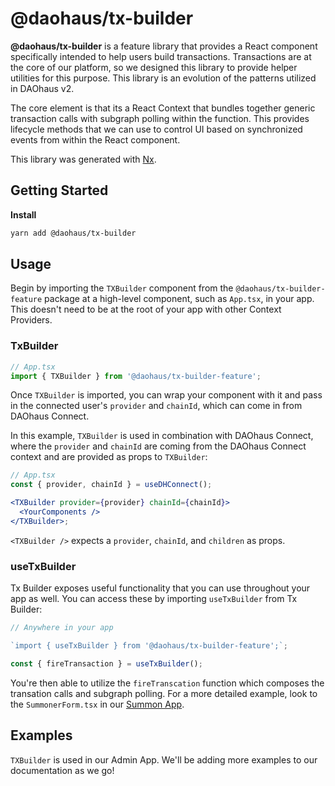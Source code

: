 # @daohaus/tx-builder

**@daohaus/tx-builder** is a feature library that provides a React component specifically intended to help users build transactions. Transactions are at the core of our platform, so we designed this library to provide helper utilities for this purpose. This library is an evolution of the patterns utilized in DAOhaus v2.

The core element is that its a React Context that bundles together generic transaction calls with subgraph polling within the function. This provides lifecycle methods that we can use to control UI based on synchronized events from within the React component.

This library was generated with [Nx](https://nx.dev).

## Getting Started

**Install**

```sh
yarn add @daohaus/tx-builder
```

## Usage

Begin by importing the `TXBuilder` component from the `@daohaus/tx-builder-feature` package at a high-level component, such as `App.tsx`, in your app. This doesn't need to be at the root of your app with other Context Providers.

### TxBuilder

```jsx
// App.tsx
import { TXBuilder } from '@daohaus/tx-builder-feature';
```

Once `TXBuilder` is imported, you can wrap your component with it and pass in the connected user's `provider` and `chainId`, which can come in from DAOhaus Connect.

In this example, `TXBuilder` is used in combination with DAOhaus Connect, where the `provider` and `chainId` are coming from the DAOhaus Connect context and are provided as props to `TXBuilder`:

```jsx
// App.tsx
const { provider, chainId } = useDHConnect();

<TXBuilder provider={provider} chainId={chainId}>
  <YourComponents />
</TXBuilder>;
```

`<TXBuilder />` expects a `provider`, `chainId`, and `children` as props.

### useTxBuilder

Tx Builder exposes useful functionality that you can use throughout your app as well. You can access these by importing `useTxBuilder` from Tx Builder:

```jsx
// Anywhere in your app

`import { useTxBuilder } from '@daohaus/tx-builder-feature';`;

const { fireTransaction } = useTxBuilder();
```

You're then able to utilize the `fireTranscation` function which composes the transation calls and subgraph polling. For a more detailed example, look to the `SummonerForm.tsx` in our [Summon App](../../apps/summon-app/).

## Examples

`TXBuilder` is used in our Admin App. We'll be adding more examples to our documentation as we go!
